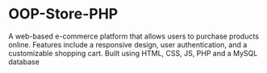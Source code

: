 # OOP-Store-PHP
A web-based e-commerce platform that allows users to purchase products online. Features include a responsive design, user authentication, and a customizable shopping cart. Built using HTML, CSS, JS, PHP and a MySQL database
